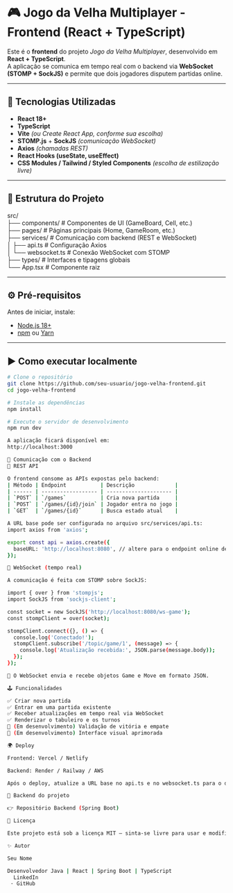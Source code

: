 # 🎮 Jogo da Velha Multiplayer - Frontend (React + TypeScript)

Este é o **frontend** do projeto *Jogo da Velha Multiplayer*, desenvolvido em **React + TypeScript**.  
A aplicação se comunica em tempo real com o backend via **WebSocket (STOMP + SockJS)** e permite que dois jogadores disputem partidas online.

---

## 🚀 Tecnologias Utilizadas

- **React 18+**
- **TypeScript**
- **Vite** *(ou Create React App, conforme sua escolha)*
- **STOMP.js** + **SockJS** *(comunicação WebSocket)*
- **Axios** *(chamadas REST)*
- **React Hooks (useState, useEffect)**
- **CSS Modules / Tailwind / Styled Components** *(escolha de estilização livre)*

---

## 🧱 Estrutura do Projeto

src/ <br>
├── components/ # Componentes de UI (GameBoard, Cell, etc.) <br>
├── pages/ # Páginas principais (Home, GameRoom, etc.) <br>
├── services/ # Comunicação com backend (REST e WebSocket) <br>
│ ├── api.ts # Configuração Axios <br>
│ └── websocket.ts # Conexão WebSocket com STOMP <br>
├── types/ # Interfaces e tipagens globais <br>
└── App.tsx # Componente raiz <br>


---

## ⚙️ Pré-requisitos

Antes de iniciar, instale:
- [Node.js 18+](https://nodejs.org/)
- [npm](https://www.npmjs.com/) ou [Yarn](https://yarnpkg.com/)

---

## ▶️ Como executar localmente

```bash
# Clone o repositório
git clone https://github.com/seu-usuario/jogo-velha-frontend.git
cd jogo-velha-frontend

# Instale as dependências
npm install

# Execute o servidor de desenvolvimento
npm run dev

A aplicação ficará disponível em:
http://localhost:3000

🔗 Comunicação com o Backend
🔹 REST API

O frontend consome as APIs expostas pelo backend:
| Método | Endpoint           | Descrição             |
| ------ | ------------------ | --------------------- |
| `POST` | `/games`           | Cria nova partida     |
| `POST` | `/games/{id}/join` | Jogador entra no jogo |
| `GET`  | `/games/{id}`      | Busca estado atual    |

A URL base pode ser configurada no arquivo src/services/api.ts:
import axios from 'axios';

export const api = axios.create({
  baseURL: 'http://localhost:8080', // altere para o endpoint online depois
});

🔹 WebSocket (tempo real)

A comunicação é feita com STOMP sobre SockJS:

import { over } from 'stompjs';
import SockJS from 'sockjs-client';

const socket = new SockJS('http://localhost:8080/ws-game');
const stompClient = over(socket);

stompClient.connect({}, () => {
  console.log('Conectado!');
  stompClient.subscribe('/topic/game/1', (message) => {
    console.log('Atualização recebida:', JSON.parse(message.body));
  });
});

🔸 O WebSocket envia e recebe objetos Game e Move em formato JSON.

🕹️ Funcionalidades

✅ Criar nova partida
✅ Entrar em uma partida existente
✅ Receber atualizações em tempo real via WebSocket
✅ Renderizar o tabuleiro e os turnos
🚧 (Em desenvolvimento) Validação de vitória e empate
🚧 (Em desenvolvimento) Interface visual aprimorada

🌍 Deploy

Frontend: Vercel / Netlify

Backend: Render / Railway / AWS

Após o deploy, atualize a URL base no api.ts e no websocket.ts para o domínio do backend online.

🔗 Backend do projeto

👉 Repositório Backend (Spring Boot)

📜 Licença

Este projeto está sob a licença MIT — sinta-se livre para usar e modificar.

✨ Autor

Seu Nome

Desenvolvedor Java | React | Spring Boot | TypeScript
  LinkedIn
 · GitHub
